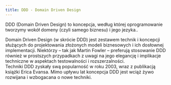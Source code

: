 ```yaml
---
title: DDD - Domain Driven Design
---
```


DDD (Domain Driven Design) to koncepcja, według której oprogramowanie tworzymy wokół domeny (czyli samego biznesu) i jego jezyka..



Domain Driven Design (w skrócie DDD) jest zestawem technik i koncepcji służących do projektowania złożonych modeli biznesowych i ich dosłownej implementacji. Niektórzy – tak jak Martin Fowler – preferują stosowanie DDD również w prostszych przypadkach z uwagi na jego elegancję i implikacje techniczne w aspektach testowalności i rozszerzalności.  
Techniki DDD zyskały swą popularność w roku 2003, wraz z publikacją książki Erica Evansa. Mimo upływu lat koncepcja DDD jest wciąż żywo rozwijana i wzbogacana o nowe techniki.
